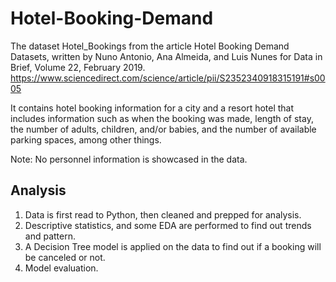 # Hotel-Booking-Demand

The dataset Hotel_Bookings from the article Hotel Booking Demand Datasets, written by Nuno Antonio, Ana Almeida, and Luis Nunes for Data in Brief, Volume 22, February 2019. 
https://www.sciencedirect.com/science/article/pii/S2352340918315191#s0005

It contains hotel booking information for a city and a resort hotel that includes information such as when the booking was made, length of stay, the number of adults, children, and/or babies, and the number of available parking spaces, among other things.

Note: No personnel information is showcased in the data.

## Analysis

1. Data is first read to Python, then cleaned and prepped for analysis.
2. Descriptive statistics, and some EDA are performed to find out trends and pattern. 
3. A Decision Tree model is applied on the data to find out if a booking will be canceled or not. 
4. Model evaluation. 

